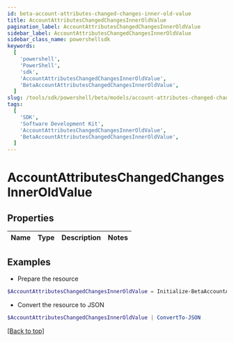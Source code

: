 ```yaml
---
id: beta-account-attributes-changed-changes-inner-old-value
title: AccountAttributesChangedChangesInnerOldValue
pagination_label: AccountAttributesChangedChangesInnerOldValue
sidebar_label: AccountAttributesChangedChangesInnerOldValue
sidebar_class_name: powershellsdk
keywords:
  [
    'powershell',
    'PowerShell',
    'sdk',
    'AccountAttributesChangedChangesInnerOldValue',
    'BetaAccountAttributesChangedChangesInnerOldValue',
  ]
slug: /tools/sdk/powershell/beta/models/account-attributes-changed-changes-inner-old-value
tags:
  [
    'SDK',
    'Software Development Kit',
    'AccountAttributesChangedChangesInnerOldValue',
    'BetaAccountAttributesChangedChangesInnerOldValue',
  ]
---
```


# AccountAttributesChangedChangesInnerOldValue

## Properties

| Name | Type | Description | Notes |
| ---- | ---- | ----------- | ----- |

## Examples

- Prepare the resource

```powershell
$AccountAttributesChangedChangesInnerOldValue = Initialize-BetaAccountAttributesChangedChangesInnerOldValue
```

- Convert the resource to JSON

```powershell
$AccountAttributesChangedChangesInnerOldValue | ConvertTo-JSON
```

[[Back to top]](#)
